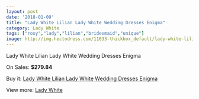```yaml
---
layout: post
date: '2018-01-09'
title: "Lady White Lilian Lady White Wedding Dresses Enigma"
category: Lady White
tags: ["rosy","lady","lilian","bridesmaid","unique"]
image: http://img.hectodress.com/11033-thickbox_default/lady-white-lilian-lady-white-wedding-dresses-enigma.jpg
---
```

Lady White Lilian Lady White Wedding Dresses Enigma

On Sales: **$279.84**
<a href="https://www.hectodress.com/lady-white/5421-lady-white-lilian-lady-white-wedding-dresses-enigma.html"><amp-img layout="responsive" width="600" height="600" src="//img.hectodress.com/11033-thickbox_default/lady-white-lilian-lady-white-wedding-dresses-enigma.jpg" alt="Lady White Lilian Lady White Wedding Dresses Enigma 0" /></a>

Buy it: [Lady White Lilian Lady White Wedding Dresses Enigma](https://www.hectodress.com/lady-white/5421-lady-white-lilian-lady-white-wedding-dresses-enigma.html "Lady White Lilian Lady White Wedding Dresses Enigma")

View more: [Lady White](https://www.hectodress.com/91-lady-white "Lady White")